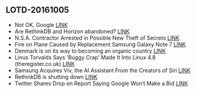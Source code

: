 ## LOTD-20161005

- Not OK, Google [LINK](https://techcrunch.com/2016/10/05/not-ok-google/)
- Are RethinkDB and Horizon abandoned? [LINK](https://news.ycombinator.com/item?id=12641936)
- N.S.A. Contractor Arrested in Possible New Theft of Secrets [LINK](http://www.nytimes.com/2016/10/06/us/nsa-leak-booz-allen-hamilton.html)
- Fire on Plane Caused by Replacement Samsung Galaxy Note 7 [LINK](http://www.macrumors.com/2016/10/05/samsung-galaxy-note-7-replacement-fire/)
- Denmark is on its way to becoming an organic country [LINK](https://foodrevolution.org/blog/denmark-organic-country/)
- Linus Torvalds Says 'Buggy Crap' Made It Into Linux 4.8  (theregister.co.uk)  [LINK](https://linux.slashdot.org/story/16/10/05/210227/linus-torvalds-says-buggy-crap-made-it-into-linux-48)
- Samsung Acquires Viv, the AI Assistant From the Creators of Siri [LINK](http://www.macrumors.com/2016/10/05/samsung-buys-viv-siri-creators/)
- RethinkDB is shutting down [LINK](https://rethinkdb.com/blog/rethinkdb-shutdown/)
- Twitter Shares Drop on Report Saying Google Won’t Make a Bid [LINK](https://www.bloomberg.com/news/articles/2016-10-05/twitter-shares-slump-after-report-says-google-won-t-make-a-bid)
